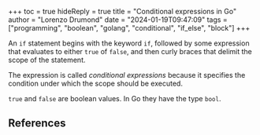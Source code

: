 +++
toc = true
hideReply = true
title = "Conditional expressions in Go"
author = "Lorenzo Drumond"
date = "2024-01-19T09:47:09"
tags = ["programming",  "boolean",  "golang",  "conditional",  "if_else",  "block"]
+++


An `if` statement begins with the keyword `if`, followed by some expression that evaluates to either `true` of `false`, and then curly braces that delimit the scope of the statement.

The expression is called _conditional expressions_ because it specifies the condition under which the scope should be executed.

`true` and `false` are boolean values. In Go they have the type `bool`.

## References
